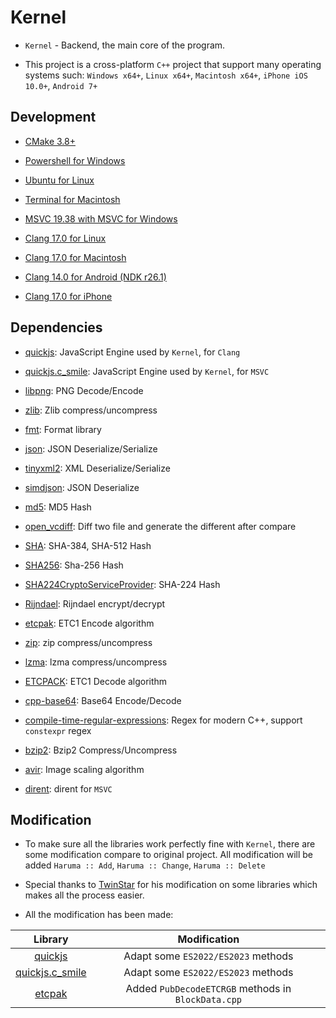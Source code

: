 # Kernel

-   `Kernel` - Backend, the main core of the program.

-   This project is a cross-platform `C++` project that support many operating systems such: `Windows x64+`, `Linux x64+`, `Macintosh x64+`, `iPhone iOS 10.0+`, `Android 7+`

## Development

-   [CMake 3.8+](https://cmake.org/)

-   [Powershell for Windows](https://learn.microsoft.com/en-us/powershell/)

-   [Ubuntu for Linux](https://ubuntu.com/tutorials/command-line-for-beginners)

-   [Terminal for Macintosh](https://developer.apple.com/library/archive/documentation/OpenSource/Conceptual/ShellScripting/Introduction/Introduction.html)

-   [MSVC 19.38 with MSVC for Windows](https://visualstudio.microsoft.com/downloads/)

-   [Clang 17.0 for Linux](https://llvm.org/)

-   [Clang 17.0 for Macintosh](https://llvm.org/)

-   [Clang 14.0 for Android (NDK r26.1)](https://developer.android.com/ndk/downloads)

-   [Clang 17.0 for iPhone](https://llvm.org/)

## Dependencies

-   [quickjs](https://github.com/bellard/quickjs/): JavaScript Engine used by `Kernel`, for `Clang`

-   [quickjs.c_smile](https://github.com/c-smile/quickjspp/): JavaScript Engine used by `Kernel`, for `MSVC`

-   [libpng](http://www.libpng.org/pub/png/libpng.html): PNG Decode/Encode

-   [zlib](https://www.zlib.net/): Zlib compress/uncompress

-   [fmt](https://github.com/fmtlib/fmt): Format library

-   [json](https://github.com/nlohmann/json): JSON Deserialize/Serialize

-   [tinyxml2](https://github.com/leethomason/tinyxml2): XML Deserialize/Serialize

-   [simdjson](https://simdjson.org/): JSON Deserialize

-   [md5](https://github.com/JieweiWei/md5): MD5 Hash

-   [open_vcdiff](https://github.com/google/open-vcdiff): Diff two file and generate the different after compare

-   [SHA](https://github.com/pr0f3ss/SHA): SHA-384, SHA-512 Hash

-   [SHA256](https://github.com/System-Glitch/SHA256): Sha-256 Hash

-   [SHA224CryptoServiceProvider](https://github.com/redduxi/SHA-224): SHA-224 Hash

-   [Rijndael](#): Rijndael encrypt/decrypt

-   [etcpak](https://github.com/wolfpld/etcpak): ETC1 Encode algorithm

-   [zip](https://github.com/kuba--/zip): zip compress/uncompress

-   [lzma](https://www.7-zip.org/sdk.html): lzma compress/uncompress

-   [ETCPACK](https://github.com/Ericsson/ETCPACK): ETC1 Decode algorithm

-   [cpp-base64](https://github.com/ReneNyffenegger/cpp-base64): Base64 Encode/Decode

-   [compile-time-regular-expressions](https://github.com/hanickadot/compile-time-regular-expressions): Regex for modern C++, support `constexpr` regex

-   [bzip2](https://sourceware.org/bzip2): Bzip2 Compress/Uncompress

-   [avir](https://github.com/avaneev/avir): Image scaling algorithm

-   [dirent](https://github.com/tronkko/dirent): dirent for `MSVC`

## Modification

-   To make sure all the libraries work perfectly fine with `Kernel`, there are some modification compare to original project. All modification will be added `Haruma :: Add`, `Haruma :: Change`, `Haruma :: Delete`

-   Special thanks to [TwinStar](https://github.com/twinkles-twinstar/) for his modification on some libraries which makes all the process easier.

-   All the modification has been made:

|                         Library                          |                    Modification                    |
| :------------------------------------------------------: | :------------------------------------------------: |
|      [quickjs](https://github.com/bellard/quickjs/)      |         Adapt some `ES2022/ES2023` methods         |
| [quickjs.c_smile](https://github.com/c-smile/quickjspp/) |         Adapt some `ES2022/ES2023` methods         |
|       [etcpak](https://github.com/wolfpld/etcpak)        | Added `PubDecodeETCRGB` methods in `BlockData.cpp` |
